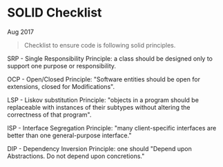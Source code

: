 # SOLID Checklist

Aug 2017

> Checklist to ensure code is following solid principles.

SRP - Single Responsibility Principle: a class should be designed only to support one purpose or responsibility.

OCP - Open/Closed Principle: "Software entities should be open for extensions, closed for Modifications".

LSP - Liskov substitution Principle: "objects in a program should be replaceable with instances of their subtypes without altering the correctness of that program".

ISP - Interface Segregation Principle: "many client-specific interfaces are better than one general-purpose interface."

DIP - Dependency Inversion Principle: one should "Depend upon Abstractions. Do not depend upon concretions."